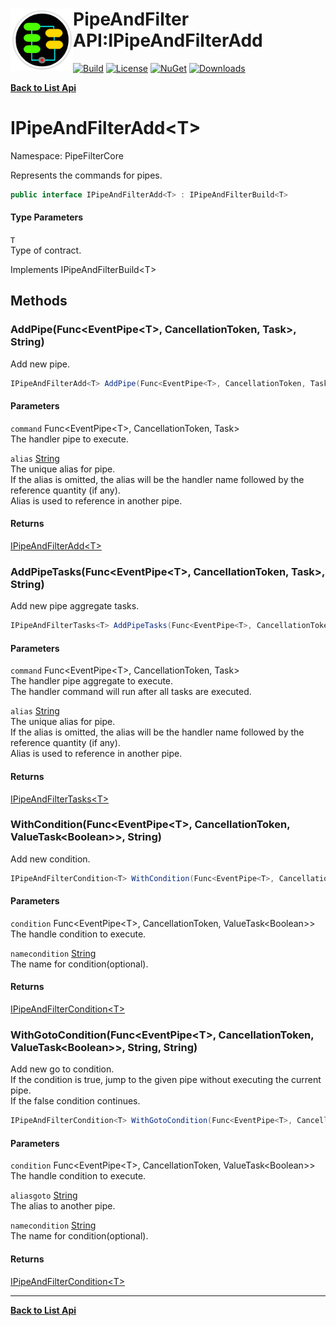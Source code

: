# <img align="left" width="100" height="100" src="../images/icon.png">PipeAndFilter API:IPipeAndFilterAdd<T> 

[![Build](https://github.com/FRACerqueira/PipeAndFilter/workflows/Build/badge.svg)](https://github.com/FRACerqueira/PipeAndFilter/actions/workflows/build.yml)
[![License](https://img.shields.io/badge/License-MIT-brightgreen.svg)](https://github.com/FRACerqueira/PipeAndFilter/blob/master/LICENSE)
[![NuGet](https://img.shields.io/nuget/v/PipeAndFilter)](https://www.nuget.org/packages/PipeAndFilter/)
[![Downloads](https://img.shields.io/nuget/dt/PipeAndFilter)](https://www.nuget.org/packages/PipeAndFilter/)

[**Back to List Api**](./apis.md)

# IPipeAndFilterAdd&lt;T&gt;

Namespace: PipeFilterCore

Represents the commands for pipes.

```csharp
public interface IPipeAndFilterAdd<T> : IPipeAndFilterBuild<T>
```

#### Type Parameters

`T`<br>
Type of contract.

Implements IPipeAndFilterBuild&lt;T&gt;

## Methods

### <a id="methods-addpipe"/>**AddPipe(Func&lt;EventPipe&lt;T&gt;, CancellationToken, Task&gt;, String)**

Add new pipe.

```csharp
IPipeAndFilterAdd<T> AddPipe(Func<EventPipe<T>, CancellationToken, Task> command, string alias)
```

#### Parameters

`command` Func&lt;EventPipe&lt;T&gt;, CancellationToken, Task&gt;<br>
The handler pipe to execute.

`alias` [String](https://docs.microsoft.com/en-us/dotnet/api/system.string)<br>
The unique alias for pipe.
 <br>If the alias is omitted, the alias will be the handler name followed by the reference quantity (if any).<br>Alias ​​is used to reference in another pipe.

#### Returns

[IPipeAndFilterAdd&lt;T&gt;](./pipefiltercore.ipipeandfilteradd-1.md)

### <a id="methods-addpipetasks"/>**AddPipeTasks(Func&lt;EventPipe&lt;T&gt;, CancellationToken, Task&gt;, String)**

Add new pipe aggregate tasks.

```csharp
IPipeAndFilterTasks<T> AddPipeTasks(Func<EventPipe<T>, CancellationToken, Task> command, string alias)
```

#### Parameters

`command` Func&lt;EventPipe&lt;T&gt;, CancellationToken, Task&gt;<br>
The handler pipe aggregate to execute.
 <br>The handler command will run after all tasks are executed.

`alias` [String](https://docs.microsoft.com/en-us/dotnet/api/system.string)<br>
The unique alias for pipe.
 <br>If the alias is omitted, the alias will be the handler name followed by the reference quantity (if any).<br>Alias ​​is used to reference in another pipe.

#### Returns

[IPipeAndFilterTasks&lt;T&gt;](./pipefiltercore.ipipeandfiltertasks-1.md)

### <a id="methods-withcondition"/>**WithCondition(Func&lt;EventPipe&lt;T&gt;, CancellationToken, ValueTask&lt;Boolean&gt;&gt;, String)**

Add new condition.

```csharp
IPipeAndFilterCondition<T> WithCondition(Func<EventPipe<T>, CancellationToken, ValueTask<Boolean>> condition, string namecondition)
```

#### Parameters

`condition` Func&lt;EventPipe&lt;T&gt;, CancellationToken, ValueTask&lt;Boolean&gt;&gt;<br>
The handle condition to execute.

`namecondition` [String](https://docs.microsoft.com/en-us/dotnet/api/system.string)<br>
The name for condition(optional).

#### Returns

[IPipeAndFilterCondition&lt;T&gt;](./pipefiltercore.ipipeandfiltercondition-1.md)

### <a id="methods-withgotocondition"/>**WithGotoCondition(Func&lt;EventPipe&lt;T&gt;, CancellationToken, ValueTask&lt;Boolean&gt;&gt;, String, String)**

Add new go to condition.
 <br>If the condition is true, jump to the given pipe without executing the current pipe.<br>If the false condition continues.

```csharp
IPipeAndFilterCondition<T> WithGotoCondition(Func<EventPipe<T>, CancellationToken, ValueTask<Boolean>> condition, string aliasgoto, string namecondition)
```

#### Parameters

`condition` Func&lt;EventPipe&lt;T&gt;, CancellationToken, ValueTask&lt;Boolean&gt;&gt;<br>
The handle condition to execute.

`aliasgoto` [String](https://docs.microsoft.com/en-us/dotnet/api/system.string)<br>
The alias to another pipe.

`namecondition` [String](https://docs.microsoft.com/en-us/dotnet/api/system.string)<br>
The name for condition(optional).

#### Returns

[IPipeAndFilterCondition&lt;T&gt;](./pipefiltercore.ipipeandfiltercondition-1.md)


- - -
[**Back to List Api**](./apis.md)
